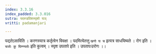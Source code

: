 ```yaml
---
index: 3.3.16
index_padded: 3.3.016
sutra: पदरुडविशस्पृशो घञ्
vritti: padamanjari

---
```

पद्यतेऽसाविति । करणस्यात्र कर्तृत्वेन विवक्षा । पदमित्येतत्तु `खनो घ च` इत्यत्र साधयिष्यते । रोग इति । `चजोः कु घिण्ण्यतोः` इति कुत्वम् । स्पृश उपतापे इति । उपतापःउरोगः ।।